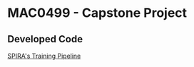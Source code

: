 # MAC0499 - Capstone Project

## Developed Code
[SPIRA's Training Pipeline](https://github.com/spirabr/SPIRA-training)

